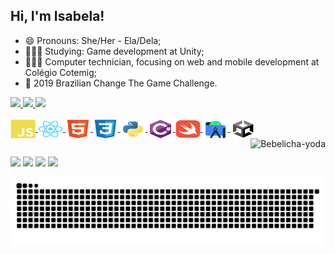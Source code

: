 ## Hi, I'm Isabela!
- 😄 Pronouns: She/Her - Ela/Dela;
- 👩🏻‍💻 Studying: Game development at Unity;
- 👩🏻‍🎓 Computer technician, focusing on web and mobile development at Colégio Cotemig;
- 👾 2019 Brazilian Change The Game Challenge.
 <div>
  <a href="https://github.com/bebelicha">
  <img height="140em" src="https://github-readme-stats.vercel.app/api?username=bebelicha&show_icons=true&theme=omni&include_all_commits=true&count_private=true"/>
  <img height="140em" src="https://github-readme-stats.vercel.app/api/top-langs/?username=bebelicha&layout=compact&langs_count=7&theme=omni"/>
   <img height="140em" src="https://github-readme-stats.vercel.app/api/top-langs/?username=bebelicha&langs_count=4)](https://github.com/anuraghazra/github-readme-statsCompact&theme=omni"/>
</div>

<div style="display: inline_block"><br>
  <img align="center" alt="Bebelicha-Js" height="30" width="40" src="https://raw.githubusercontent.com/devicons/devicon/master/icons/javascript/javascript-plain.svg">
  <img align="center" alt="Bebelicha-React" height="30" width="40" src="https://raw.githubusercontent.com/devicons/devicon/master/icons/react/react-original.svg">
  <img align="center" alt="Bebelicha-HTML" height="30" width="40" src="https://raw.githubusercontent.com/devicons/devicon/master/icons/html5/html5-original.svg">
  <img align="center" alt="Bebelicha-CSS" height="30" width="40" src="https://raw.githubusercontent.com/devicons/devicon/master/icons/css3/css3-original.svg">
  <img align="center" alt="Bebelicha-Python" height="30" width="40" src="https://raw.githubusercontent.com/devicons/devicon/master/icons/python/python-original.svg">
  <img align="center" alt="Bebelicha-Csharp" height="30" width="40" src="https://raw.githubusercontent.com/devicons/devicon/master/icons/csharp/csharp-original.svg">
   <img align="center" alt="Bebelicha-Swift" height="30" width="40" src="https://github.com/devicons/devicon/blob/master/icons/swift/swift-original.svg">
 <img align="center" alt="Bebelicha-AndroidStudio" height="30" width="40" src="https://github.com/devicons/devicon/blob/master/icons/androidstudio/androidstudio-original.svg">
 <img align="center" alt="Bebelicha-Unity" height="30" width="40" src="https://github.com/devicons/devicon/blob/master/icons/unity/unity-original.svg">
  <img align="right" alt="Bebelicha-yoda" src="https://media.discordapp.net/attachments/400647248704307202/878090976546152448/Webp.net-gifmaker_3.gif">
</div>
 
 ##
 
<div> 
  <a href="https://instagram.com/bebelicha" target="_blank"><img src="https://img.shields.io/badge/-Instagram-%23E4405F?style=for-the-badge&logo=instagram&logoColor=white" target="_blank"></a>
  <a href = "mailto:isabelafgm@gmail.com"><img src="https://img.shields.io/badge/-Gmail-%23333?style=for-the-badge&logo=gmail&logoColor=white" target="_blank"></a>
  <a href="https://bebelicha.itch.io/" target="_blank"><img src="https://img.shields.io/badge/Itch-%23FF0B34.svg?style=for-the-badge&logo=Itch.io&logoColor=white)" target="_blank"></a> 
  <a href="https://steamcommunity.com/profiles/76561198239511940" target="_blank"><img src="https://img.shields.io/badge/steam-%23000000.svg?style=for-the-badge&logo=steam&logoColor=white" target="_blank"></a> 
 
 
  ![Snake animation](https://github.com/bebelicha/bebelicha/blob/output/github-contribution-grid-snake.svg)
 
</div>
